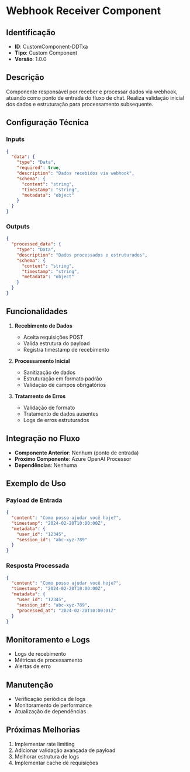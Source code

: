 # Webhook Receiver Component

## Identificação
- **ID**: CustomComponent-DDTxa
- **Tipo**: Custom Component
- **Versão**: 1.0.0

## Descrição
Componente responsável por receber e processar dados via webhook, atuando como ponto de entrada do fluxo de chat. Realiza validação inicial dos dados e estruturação para processamento subsequente.

## Configuração Técnica

### Inputs
```json
{
  "data": {
    "type": "Data",
    "required": true,
    "description": "Dados recebidos via webhook",
    "schema": {
      "content": "string",
      "timestamp": "string",
      "metadata": "object"
    }
  }
}
```

### Outputs
```json
{
  "processed_data": {
    "type": "Data",
    "description": "Dados processados e estruturados",
    "schema": {
      "content": "string",
      "timestamp": "string",
      "metadata": "object"
    }
  }
}
```

## Funcionalidades
1. **Recebimento de Dados**
   - Aceita requisições POST
   - Valida estrutura do payload
   - Registra timestamp de recebimento

2. **Processamento Inicial**
   - Sanitização de dados
   - Estruturação em formato padrão
   - Validação de campos obrigatórios

3. **Tratamento de Erros**
   - Validação de formato
   - Tratamento de dados ausentes
   - Logs de erros estruturados

## Integração no Fluxo
- **Componente Anterior**: Nenhum (ponto de entrada)
- **Próximo Componente**: Azure OpenAI Processor
- **Dependências**: Nenhuma

## Exemplo de Uso

### Payload de Entrada
```json
{
  "content": "Como posso ajudar você hoje?",
  "timestamp": "2024-02-20T10:00:00Z",
  "metadata": {
    "user_id": "12345",
    "session_id": "abc-xyz-789"
  }
}
```

### Resposta Processada
```json
{
  "content": "Como posso ajudar você hoje?",
  "timestamp": "2024-02-20T10:00:00Z",
  "metadata": {
    "user_id": "12345",
    "session_id": "abc-xyz-789",
    "processed_at": "2024-02-20T10:00:01Z"
  }
}
```

## Monitoramento e Logs
- Logs de recebimento
- Métricas de processamento
- Alertas de erro

## Manutenção
- Verificação periódica de logs
- Monitoramento de performance
- Atualização de dependências

## Próximas Melhorias
1. Implementar rate limiting
2. Adicionar validação avançada de payload
3. Melhorar estrutura de logs
4. Implementar cache de requisições 